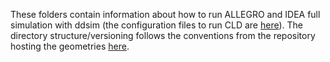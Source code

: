 These folders contain information about how to run ALLEGRO and IDEA full simulation with ddsim (the configuration files to run CLD are [here](https://github.com/key4hep/CLDConfig/tree/main)). 
The directory structure/versioning follows the conventions from the repository hosting the geometries [here](https://github.com/key4hep/k4geo/tree/main/FCCee).
